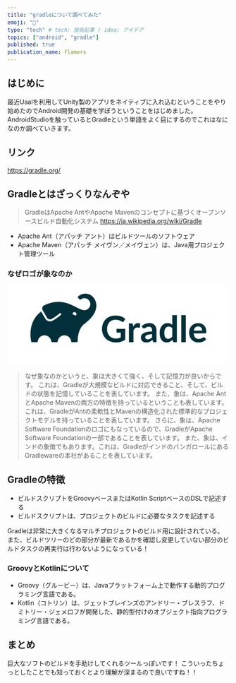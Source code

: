 ```yaml
---
title: "gradleについて調べてみた"
emoji: "🍣"
type: "tech" # tech: 技術記事 / idea: アイデア
topics: ["android", "gradle"]
published: true
publication_name: flamers
---
```

## はじめに
最近Uaalを利用してUnity製のアプリをネイティブに入れ込むということをやり始めたのでAndroid開発の基礎を学ぼうということをはじめました。
AndroidStudioを触っているとGradleという単語をよく目にするのでこれはなになのか調べていきます。

## リンク
https://gradle.org/

## Gradleとはざっくりなんぞや
> GradleはApache AntやApache Mavenのコンセプトに基づくオープンソースビルド自動化システム
https://ja.wikipedia.org/wiki/Gradle

- Apache Ant（アパッチ アント）はビルドツールのソフトウェア
- Apache Maven（アパッチ メイヴン／メイヴェン）は、Java用プロジェクト管理ツール

### なぜロゴが象なのか
![Gradle_logo.png](/images/990f5eaa02cc73/Gradle_logo.png)
> なぜ象なのかというと、象は大きくて強く、そして記憶力が良いからです。
> これは、Gradleが大規模なビルドに対応できること、そして、ビルドの状態を記憶していることを表しています。
> また、象は、Apache AntとApache Mavenの両方の特徴を持っているということも表しています。
> これは、GradleがAntの柔軟性とMavenの構造化された標準的なプロジェクトモデルを持っていることを表しています。
> さらに、象は、Apache Software Foundationのロゴにもなっているので、GradleがApache Software Foundationの一部であることを表しています。
> また、象は、インドの象徴でもあります。これは、GradleがインドのバンガロールにあるGradlewareの本社があることを表しています。

## Gradleの特徴
- ビルドスクリプトをGroovyベースまたはKotlin ScriptベースのDSLで記述する
- ビルドスクリプトは、プロジェクトのビルドに必要なタスクを記述する

Gradleは非常に大きくなるマルチプロジェクトのビルド用に設計されている。
また、ビルドツリーのどの部分が最新であるかを確認し変更していない部分のビルドタスクの再実行は行わないようになっている！

### GroovyとKotlinについて
- Groovy（グルービー）は、Javaプラットフォーム上で動作する動的プログラミング言語である。
- Kotlin（コトリン）は、ジェットブレインズのアンドリー・ブレスラフ、ドミトリー・ジェメロフが開発した、静的型付けのオブジェクト指向プログラミング言語である。

## まとめ
巨大なソフトのビルドを手助けしてくれるツールっぽいです！
こういったちょっとしたことでも知っておくとより理解が深まるので良いですね！！